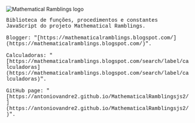 <!--

Proprietário: Antonio Vandré Pedrosa Furtunato Gomes (bit.ly/antoniovandre_legadoontologico).

Projeto Mathematical Ramblings (mathematicalramblings.blogspot.com).

README.md do MathematicalRamblingsjs2.

-->

![Mathematical Ramblings logo](https://antoniovandre2.github.io/MathematicalRamblingsjs2/MathematicalRamblingsjslogo200p.png)

<span style="font-family: 'Courier';">
Biblioteca de funções, procedimentos e constantes JavaScript do projeto Mathematical Ramblings.
<br><br>
Blogger: "[https://mathematicalramblings.blogspot.com/](https://mathematicalramblings.blogspot.com/)".
<br><br>
Calculadoras: "[https://mathematicalramblings.blogspot.com/search/label/calculadoras](https://mathematicalramblings.blogspot.com/search/label/calculadoras)".
<br><br>
GitHub page: "[https://antoniovandre2.github.io/MathematicalRamblingsjs2/](https://antoniovandre2.github.io/MathematicalRamblingsjs2/)".
</span>